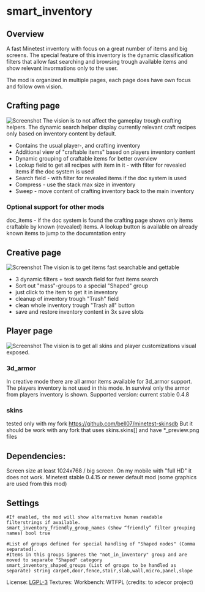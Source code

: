 # smart_inventory

## Overview
A fast Minetest inventory with focus on a great number of items and big screens. The special feature of this inventory is the dynamic classification filters that allow fast searching and browsing trough available items and show relevant invormations only to the user.

The mod is organized in multiple pages, each page does have own focus and follow own vision.

## Crafting page
![Screenshot](https://github.com/bell07/minetest-smart_inventory/blob/master/screenshot.png)
The vision is to not affect the gameplay trough crafting helpers. The dynamic search helper display currently relevant craft recipes only based on inventory content by default.
- Contains the usual player-, and crafting inventory
- Additional view of "craftable items" based on players inventory content
- Dynamic grouping of craftable items for better overview
- Lookup field to get all recipes with item in it - with filter for revealed items if the doc system is used
- Search field - with filter for revealed items if the doc system is used
- Compress - use the stack max size in inventory
- Sweep - move content of crafting inventory back to the main inventory

### Optional support for other mods
doc_items - if the doc system is found the crafting page shows only items craftable by known (revealed) items.
A lookup button is available on already known items to jump to the documntation entry


## Creative page
![Screenshot](https://github.com/bell07/minetest-smart_inventory/blob/master/screenshot_20170408_221250.png)
The vision is to get items fast searchable and gettable
- 3 dynamic filters + text search field for fast items search
- Sort out "mass"-groups to a special "Shaped" group
- just click to the item to get it in inventory
- cleanup of inventory trough "Trash" field
- clean whole inventory trough "Trash all" button
- save and restore inventory content in 3x save slots

## Player page
![Screenshot](https://github.com/bell07/minetest-smart_inventory/blob/master/screenshot_20170317_175415.png)
The vision is to get all skins and player customizations visual exposed.

### 3d_armor
In creative mode there are all armor items available for 3d_armor support. The players inventory is not used in this mode. In survival only the armor from players inventory is shown.
Supported version: current stable 0.4.8

### skins
tested only with my fork https://github.com/bell07/minetest-skinsdb
But it should be work with any fork that uses skins.skins[] and have *_preview.png files

## Dependencies: 
Screen size at least 1024x768 / big screen. On my mobile with "full HD" it does not work.
Minetest stable 0.4.15 or newer
default mod (some graphics are used from this mod)

## Settings
```
#If enabled, the mod will show alternative human readable filterstrings if available.
smart_inventory_friendly_group_names (Show “friendly” filter grouping names) bool true

#List of groups defined for special handling of "Shaped nodes" (Comma separated).
#Items in this groups ignores the "not_in_inventory" group and are moved to separate "Shaped" category
smart_inventory_shaped_groups (List of groups to be handled as separate) string carpet,door,fence,stair,slab,wall,micro,panel,slope
```

License: [LGPL-3](https://github.com/bell07/minetest-smart_inventory/blob/master/LICENSE)
Textures: Workbench: WTFPL (credits: to xdecor project)
